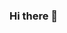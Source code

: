 ### Hi there 👋

<!--
**SYNTHEASYQUEST/SYNTHEASYQUEST** is a ✨ _special_ ✨ repository because its `README.md` (this file) appears on your GitHub profile.


- 🌱 We are a group of 5 students who decided to start a project about signal processing and virtual reality.
- 🔭 We are currently working on the creation of a game in virtual reality to learn the basics of signal processing.



- 👯 You can check our work on the repository.

- 🤔 The GAME folder contains the game environment in 3D. You have to go in Assets, then GameF1 scene.


- 💬 There is the 
- 📫 How to reach me: ...
- 😄 Pronouns: ...
- ⚡ Fun fact: ...
-->
